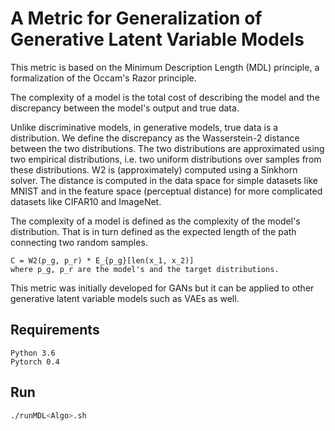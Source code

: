 # A Metric for Generalization of Generative Latent Variable Models

This metric is based on the Minimum Description Length (MDL) principle, a formalization of the Occam's Razor principle.

The complexity of a model is the total cost of describing the model and the discrepancy between the model's output and 
true data. 

Unlike discriminative models, in generative models, true data is a distribution. 
We define the discrepancy as the Wasserstein-2 distance between the two distributions. The two distributions are 
approximated using two empirical distributions, i.e. two uniform distributions over samples from these distributions. 
W2 is (approximately) computed using a Sinkhorn solver. The distance is computed in the data space for simple datasets 
like MNIST and in the feature space (perceptual distance) for more complicated datasets like CIFAR10 and ImageNet.

The complexity of a model is defined as the complexity of the model's distribution. That is in turn defined as the
 expected length of the path connecting two random samples.  
```text
C = W2(p_g, p_r) * E_{p_g}[len(x_1, x_2)] 
where p_g, p_r are the model's and the target distributions.  
```

This metric was initially developed for GANs but it can be applied to other generative latent variable models such as 
VAEs as well. 
## Requirements
```text
Python 3.6
Pytorch 0.4
```

## Run
```bash
./runMDL<Algo>.sh
```

